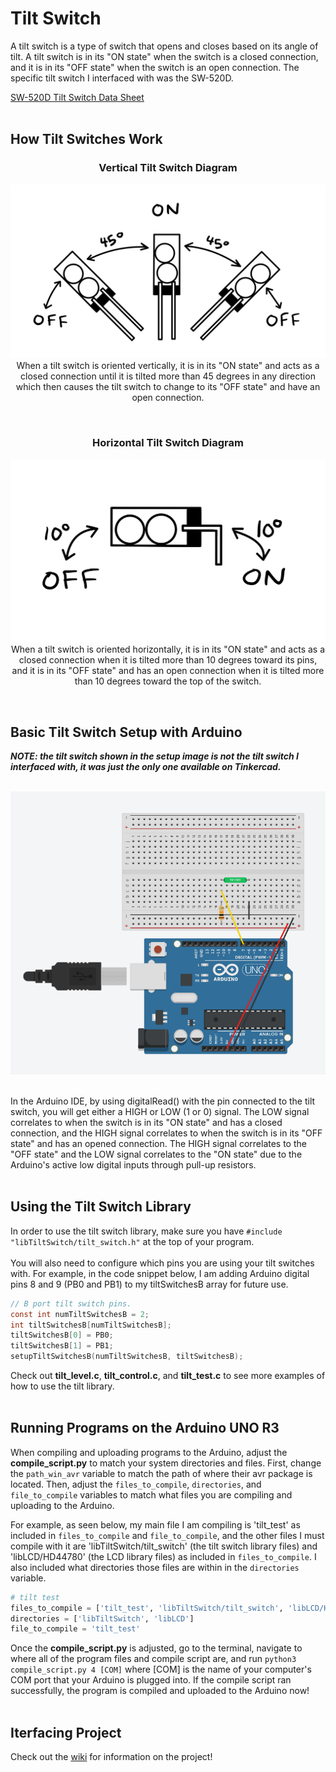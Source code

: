 # Tilt Switch

A tilt switch is a type of switch that opens and closes based on its angle of tilt. A tilt switch is in its "ON state" when the switch is a closed connection, and it is in its "OFF state" when the switch is an open connection. The specific tilt switch I interfaced with was the SW-520D.
<br>

[SW-520D Tilt Switch Data Sheet](https://www.sunrom.com/download/676.pdf)
<br><br>

## How Tilt Switches Work

<h3 align = "center"> Vertical Tilt Switch Diagram </h3>
<p align = "center">
  <img src = "https://github.com/clairehopfensperger/ECE484_Tilt_Switch/blob/main/media/vertical_tilt_switch_diagram.JPG" width = 600>
  <br>
  When a tilt switch is oriented vertically, it is in its "ON state" and acts as a closed connection until it is tilted more than 45 degrees in any direction which then causes the tilt switch to change to its "OFF state" and have an open connection.
</p>
<br>

<h3 align = "center"> Horizontal Tilt Switch Diagram </h3>
<p align = "center">
  <img src = "https://github.com/clairehopfensperger/ECE484_Tilt_Switch/blob/main/media/horizontal_tilt_switch_diagram.JPG" width = 600>
  <br>
  When a tilt switch is oriented horizontally, it is in its "ON state" and acts as a closed connection when it is tilted more than 10 degrees toward its pins, and it is in its "OFF state" and has an open connection when it is tilted more than 10 degrees toward the top of the switch.
</p>

<br>

## Basic Tilt Switch Setup with Arduino
***NOTE: the tilt switch shown in the setup image is not the tilt switch I interfaced with, it was just the only one available on Tinkercad.***
<br><br>
<p align = "center">
  <img src = "https://github.com/clairehopfensperger/ECE484_Tilt_Switch/blob/main/media/tilt_swich_setup.png" width = 600>
</p>
<br>
In the Arduino IDE, by using digitalRead() with the pin connected to the tilt switch, you will get either a HIGH or LOW (1 or 0) signal. The LOW signal correlates to when the switch is in its "ON state" and has a closed connection, and the HIGH signal correlates to when the switch is in its "OFF state" and has an opened connection. The HIGH signal correlates to the "OFF state" and the LOW signal correlates to the "ON state" due to the Arduino's active low digital inputs through pull-up resistors.
<br><br>

## Using the Tilt Switch Library
In order to use the tilt switch library, make sure you have `#include "libTiltSwitch/tilt_switch.h"` at the top of your program.
<br><br>
You will also need to configure which pins you are using your tilt switches with. For example, in the code snippet below, I am adding Arduino digital pins 8 and 9 (PB0 and PB1) to my tiltSwitchesB array for future use.
```c
// B port tilt switch pins.
const int numTiltSwitchesB = 2;
int tiltSwitchesB[numTiltSwitchesB];
tiltSwitchesB[0] = PB0;
tiltSwitchesB[1] = PB1;
setupTiltSwitchesB(numTiltSwitchesB, tiltSwitchesB);
```
Check out **tilt_level.c**, **tilt_control.c**, and **tilt_test.c** to see more examples of how to use the tilt library.
<br><br>

## Running Programs on the Arduino UNO R3
When compiling and uploading programs to the Arduino, adjust the **compile_script.py** to match your system directories and files. First, change the `path_win_avr` variable to match the path of where their avr package is located. Then, adjust the `files_to_compile`, `directories`, and `file_to_compile` variables to match what files you are compiling and uploading to the Arduino. 
<br> 

For example, as seen below, my main file I am compiling is 'tilt_test' as included in `files_to_compile` and `file_to_compile`, and the other files I must compile with it are 'libTiltSwitch/tilt_switch' (the tilt switch library files) and 'libLCD/HD44780' (the LCD library files) as included in `files_to_compile`. I also included what directories those files are within in the `directories` variable.

```py
# tilt test
files_to_compile = ['tilt_test', 'libTiltSwitch/tilt_switch', 'libLCD/HD44780'] 
directories = ['libTiltSwitch', 'libLCD']
file_to_compile = 'tilt_test'
```

Once the **compile_script.py** is adjusted, go to the terminal, navigate to where all of the program files and compile script are, and run `python3 compile_script.py 4 [COM]` where [COM] is the name of your computer's COM port that your Arduino is plugged into. If the compile script ran successfully, the program is compiled and uploaded to the Arduino now!
<br><br>

## Iterfacing Project
Check out the [wiki](https://github.com/clairehopfensperger/ECE484_Tilt_Switch/wiki) for information on the project!
